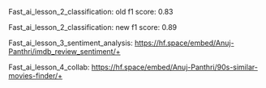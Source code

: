 Fast_ai_lesson_2_classification: old f1 score: 0.83 

Fast_ai_lesson_2_classification: new f1 score: 0.89


Fast_ai_lesson_3_sentiment_analysis: https://hf.space/embed/Anuj-Panthri/imdb_review_sentiment/+

Fast_ai_lesson_4_collab: https://hf.space/embed/Anuj-Panthri/90s-similar-movies-finder/+
